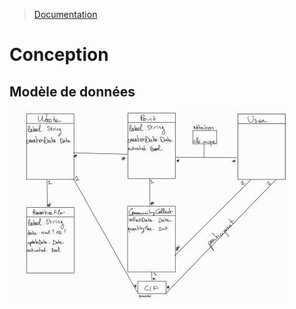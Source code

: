 > [Documentation](../README.md)

# Conception

## Modèle de données

![data_model](./assets/data_model.jpg)